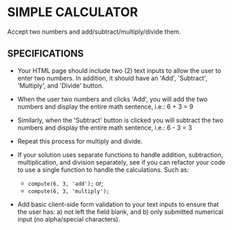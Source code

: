 # SIMPLE CALCULATOR
Accept two numbers and add/subtract/multiply/divide them.

## SPECIFICATIONS
  * Your HTML page should include two (2) text inputs to allow the user to enter two numbers. In addition, it should have an 'Add', 'Subtract', 'Multiply', and 'Divide' button.

  * When the user two numbers and clicks 'Add', you will add the two numbers and display the entire math sentence, i.e.: 6 + 3 = 9

  * Similarly, when the 'Subtract' button is clicked you will subtract the two numbers and display the entire math sentence, i.e.: 6 - 3 = 3

  * Repeat this process for multiply and divide.

  * If your solution uses separate functions to handle addition, subtraction, multiplication, and division separately, see if you can refactor your code to use a single function to handle the calculations. Such as:

      - `compute(6, 3, 'add');` or;
      - `compute(6, 3, 'multiply');`

  * Add basic client-side form validation to your text inputs to ensure that the user has: a) not left the field blank, and b) only submitted numerical input (no alpha/special characters).
